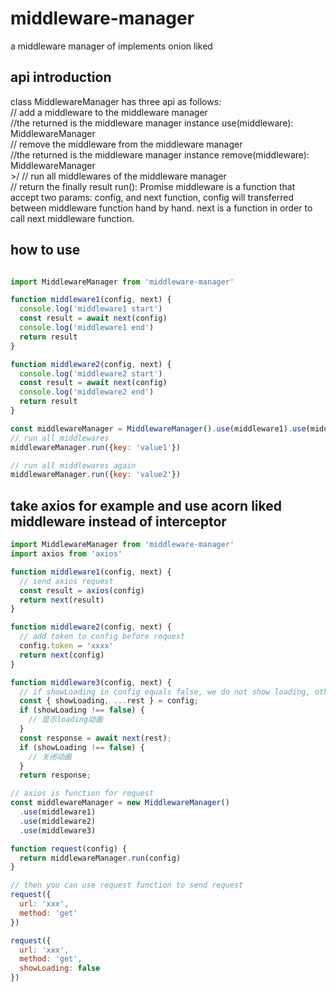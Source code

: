 # middleware-manager
a middleware manager of implements onion liked

## api introduction
class MiddlewareManager has three api as follows:
    <br/>// add a middleware to the middleware manager
    <br/>//the returned is the middleware manager instance
    use(middleware): MiddlewareManager
    <br/>// remove the middleware from the middleware manager
    <br/>//the returned is the middleware manager instance
    remove(middleware): MiddlewareManager
    <br/>>/ // run all middlewares of the middleware manager
    <br/>// return the finally result
    run(): Promise
middleware is a function that accept two params: config, and next function, config will transferred between middleware function hand by hand. next is a function in order to call next middleware function.

## how to use
```javascript

import MiddlewareManager from 'middleware-manager'

function middleware1(config, next) {
  console.log('middleware1 start')
  const result = await next(config)
  console.log('middleware1 end')
  return result
}

function middleware2(config, next) {
  console.log('middleware2 start')
  const result = await next(config)
  console.log('middleware2 end')
  return result
}

const middlewareManager = MiddlewareManager().use(middleware1).use(middleware2)
// run all middlewares
middlewareManager.run({key: 'value1'})

// run all middlewares again
middlewareManager.run({key: 'value2'})

```

## take axios for example and use acorn liked middleware instead of interceptor
```javascript
import MiddlewareManager from 'middleware-manager'
import axios from 'axios'

function middleware1(config, next) {
  // send axios request
  const result = axios(config)
  return next(result)
}

function middleware2(config, next) {
  // add token to config before request 
  config.token = 'xxxx'
  return next(config)
}

function middleware3(config, next) {
  // if showLoading in config equals false, we do not show loading, otherwise show loading
  const { showLoading, ...rest } = config;
  if (showLoading !== false) {
    // 显示loading动画
  }
  const response = await next(rest);
  if (showLoading !== false) {
    // 关闭动画
  }
  return response;

// axios is function for request
const middlewareManager = new MiddlewareManager()
  .use(middleware1)
  .use(middleware2)
  .use(middleware3)

function request(config) {
  return middlewareManager.run(config)
}

// then you can use request function to send request
request({
  url: 'xxx',
  method: 'get'
}) 

request({
  url: 'xxx',
  method: 'get',
  showLoading: false
}) 

```
